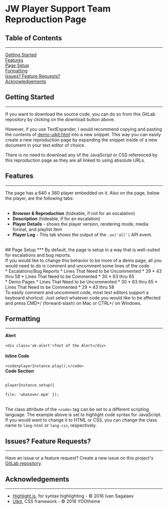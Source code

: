 # JW Player Support Team Reproduction Page

## Table of Contents
***
[Getting Started](#getting-started)  
[Features](#features)  
[Page Setup](#page-setup)  
[Formatting](#formatting)  
[Issues? Feature Requests?](#issues-feature-requests)  
[Acknowledgements](#acknowledgements)

## Getting Started
***
If you want to download the source code, you can do so from this GitLab repository by clicking on the download button above.  

However, if you use TextExpander, I would recommend copying and pasting the contents of [demo-uikit.html](https://gitlab.com/waxidiotic/jw-demo/blob/master/demo-uikit.html) into a new snippet. This way you can easily create a new reproduction page by expanding the snippet inside of a new document in your text editor of choice.  

There is no need to download any of the JavaScript or CSS referenced by this reproduction page as they are all linked to using absolute URLs.

## Features
***
The page has a 640 x 360 player embedded on it. Also on the page, below the player, are the following tabs:  
<br>
* **Browser & Reproduction** (hideable, if not for an escalation)  
* **Description** (hideable, if for an escalation)  
* **Player Details** - shows the player version, rendering mode, media format, and playlist item  
* **Player Log** - This tab shows the output of the `.on('all')` API event.
<br>
## Page Setup
***
By default, the page is setup in a way that is well-suited for escalations and bug reports.  
<br>
If you would like to change this behavior to be more of a demo page, all you would need to do is comment and uncomment some lines of the code.  
<br>
* Escalations/Bug Reports
	* Lines That Need to be Uncommented
		* 29
		* 43 thru 58
	* Lines That Need to be Commented
		* 30
		* 63 thru 65  
<br>
* Demo Pages
	* Lines That Need to be Uncommented
		* 30
		* 63 thru 65
	* Lines That Need to be Commented
		* 29
		* 43 thru 58  
<br>
To easily comment and uncomment code, most text editors support a keyboard shortcut. Just select whatever code you would like to be affected and press CMD+/ (forward-slash) on Mac or CTRL+/ on Windows.

## Formatting
***
**Alert**  
<br>
`<div class='uk-alert'>Text of the Alert</div>`  
<br>
**Inline Code**  
<br>
`<code>playerInstance.play();</code>`
<br>
**Code Section**
<br>
	<pre>
	  <code class='lang-js'>
	    playerInstance.setup({  
	      file: 'whatever.mp4'
	    });
	  </code>
	</pre>
<br>
The class attribute of the `<code>` tag can be set to a different scripting language. The example above is set to highlight code syntax for JavaScript. If you would want to change it to HTML or CSS, you can change the class name to `lang-html` or `lang-css`, respectively.

## Issues? Feature Requests?
***
Have an issue or a feature request? Create a new issue on this project's [GitLab repository](https://gitlab.com/waxidiotic/jw-demo/issues).

## Acknowledgements
***
* [Highlight.js](https://github.com/isagalaev/highlight.js), for syntax highlighting - &copy; 2016 Ivan Sagalaev
* [UIkit](http://www.getuikit.com), CSS framework - &copy; 2016 YOOtheme
